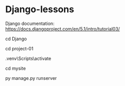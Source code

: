 # Django-lessons

Django documentation:
https://docs.djangoproject.com/en/5.1/intro/tutorial03/

cd Django

cd project-01

.venv\Scripts\activate

cd mysite

py manage.py runserver